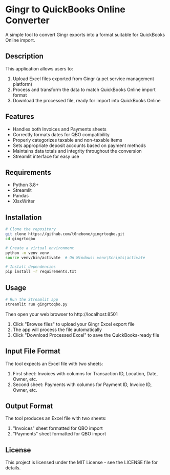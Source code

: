 # Gingr to QuickBooks Online Converter

A simple tool to convert Gingr exports into a format suitable for QuickBooks Online import.

## Description

This application allows users to:
1. Upload Excel files exported from Gingr (a pet service management platform)
2. Process and transform the data to match QuickBooks Online import format
3. Download the processed file, ready for import into QuickBooks Online

## Features

- Handles both Invoices and Payments sheets
- Correctly formats dates for QBO compatibility
- Properly categorizes taxable and non-taxable items
- Sets appropriate deposit accounts based on payment methods
- Maintains data totals and integrity throughout the conversion
- Streamlit interface for easy use

## Requirements

- Python 3.8+
- Streamlit
- Pandas
- XlsxWriter

## Installation

```bash
# Clone the repository
git clone https://github.com/t0nebone/gingrtoqbo.git
cd gingrtoqbo

# Create a virtual environment
python -m venv venv
source venv/bin/activate  # On Windows: venv\Scripts\activate

# Install dependencies
pip install -r requirements.txt
```

## Usage

```bash
# Run the Streamlit app
streamlit run gingrtoqbo.py
```

Then open your web browser to http://localhost:8501

1. Click "Browse files" to upload your Gingr Excel export file
2. The app will process the file automatically
3. Click "Download Processed Excel" to save the QuickBooks-ready file

## Input File Format

The tool expects an Excel file with two sheets:
1. First sheet: Invoices with columns for Transaction ID, Location, Date, Owner, etc.
2. Second sheet: Payments with columns for Payment ID, Invoice ID, Owner, etc.

## Output Format

The tool produces an Excel file with two sheets:
1. "Invoices" sheet formatted for QBO import
2. "Payments" sheet formatted for QBO import

## License

This project is licensed under the MIT License - see the LICENSE file for details.
